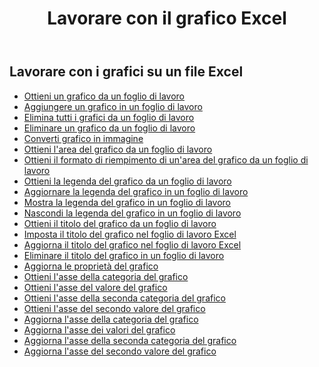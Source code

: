 ﻿---
title: Lavorare con il grafico Excel
second_title: Aspose.Cells Cloud Documen
linktitle: Grafico
type: docs
url: /it/charts/
aliases: [/working-with-charts/]
keywords: REST API, spreadsheets, excel, chart
description: "Cells.Cloud API per Excel opera: operano i grafici"
weight: 100
kwords: Excel, Office Cloud, REST API, Foglio di calcolo, PDF, CSV, Json, Markdown, Grafici
---
## Lavorare con i grafici su un file Excel

- [Ottieni un grafico da un foglio di lavoro](/cells/it/get-chart-from-a-worksheet/)
- [Aggiungere un grafico in un foglio di lavoro](/cells/it/add-a-chart-in-a-worksheet/)
- [Elimina tutti i grafici da un foglio di lavoro](/cells/it/delete-all-charts-from-a-worksheet/)
- [Eliminare un grafico da un foglio di lavoro](/cells/it/delete-a-chart-from-a-worksheet/)
- [Converti grafico in immagine](/cells/it/convert-chart-to-image/)
- [Ottieni l'area del grafico da un foglio di lavoro](/cells/it/get-chart-area-from-a-worksheet/)
- [Ottieni il formato di riempimento di un'area del grafico da un foglio di lavoro](/cells/it/get-fill-format-of-a-chart-area-from-a-worksheet/)
- [Ottieni la legenda del grafico da un foglio di lavoro](/cells/it/get-chart-legend-from-a-worksheet/)
- [Aggiornare la legenda del grafico in un foglio di lavoro](/cells/it/update-chart-legend-in-a-worksheet/)
- [Mostra la legenda del grafico in un foglio di lavoro](/cells/it/show-chart-legend-in-a-worksheet/)
- [Nascondi la legenda del grafico in un foglio di lavoro](/cells/it/hide-chart-legend-in-a-worksheet/)
- [Ottieni il titolo del grafico da un foglio di lavoro](/cells/it/get-chart-title-from-a-worksheet/)
- [Imposta il titolo del grafico nel foglio di lavoro Excel](/cells/it/set-chart-title-in-excel-worksheet/)
- [Aggiorna il titolo del grafico nel foglio di lavoro Excel](/cells/it/update-chart-title-in-excel-worksheet/)
- [Eliminare il titolo del grafico in un foglio di lavoro](/cells/it/delete-chart-title-in-a-worksheet/)
- [Aggiorna le proprietà del grafico](/cells/it/charts/propreties/update/)
- [Ottieni l'asse della categoria del grafico](/cells/it/charts/category-axis/get/)
- [Ottieni l'asse del valore del grafico](/cells/it/charts/value-axis/get/)
- [Ottieni l'asse della seconda categoria del grafico](/cells/it/charts/second-category-axis/get/)
- [Ottieni l'asse del secondo valore del grafico](/cells/it/charts/second-value-axis/get/)
- [Aggiorna l'asse della categoria del grafico](/cells/it/charts/category-axis/update/)
- [Aggiorna l'asse dei valori del grafico](/cells/it/charts/value-axis/update/)
- [Aggiorna l'asse della seconda categoria del grafico](/cells/it/charts/second-category-axis/update/)
- [Aggiorna l'asse del secondo valore del grafico](/cells/it/charts/second-value-axis/update/)
